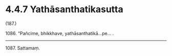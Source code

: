 # 4.4.7 Yathāsanthatikasutta

(187.)

1086\. “Pañcime, bhikkhave, yathāsanthatikā…pe… .

---

1087\. Sattamaṃ.
